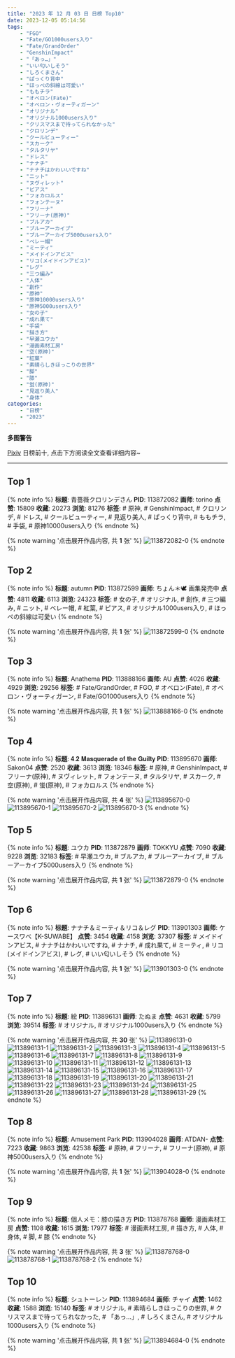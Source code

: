 ```yaml
---
title: "2023 年 12 月 03 日 日榜 Top10"
date: 2023-12-05 05:14:56
tags:
    - "FGO"
    - "Fate/GO1000users入り"
    - "Fate/GrandOrder"
    - "GenshinImpact"
    - "「あっ…」"
    - "いい匂いしそう"
    - "しろくまさん"
    - "ぱっくり背中"
    - "ほっぺの斜線は可愛い"
    - "ももチラ"
    - "オベロン(Fate)"
    - "オベロン・ヴォーティガーン"
    - "オリジナル"
    - "オリジナル1000users入り"
    - "クリスマスまで待ってられなかった"
    - "クロリンデ"
    - "クールビューティー"
    - "スカーク"
    - "タルタリヤ"
    - "ドレス"
    - "ナナチ"
    - "ナナチはかわいいですね"
    - "ニット"
    - "ヌヴィレット"
    - "ピアス"
    - "フォカロルス"
    - "フォンテーヌ"
    - "フリーナ"
    - "フリーナ(原神)"
    - "ブルアカ"
    - "ブルーアーカイブ"
    - "ブルーアーカイブ5000users入り"
    - "ベレー帽"
    - "ミーティ"
    - "メイドインアビス"
    - "リコ(メイドインアビス)"
    - "レグ"
    - "三つ編み"
    - "人体"
    - "創作"
    - "原神"
    - "原神10000users入り"
    - "原神5000users入り"
    - "女の子"
    - "成れ果て"
    - "手袋"
    - "描き方"
    - "早瀬ユウカ"
    - "漫画素材工房"
    - "空(原神)"
    - "紅葉"
    - "素晴らしきほっこりの世界"
    - "脚"
    - "膝"
    - "蛍(原神)"
    - "見返り美人"
    - "身体"
categories:
    - "日榜"
    - "2023"
---
```


<i class="fa fa-triangle-exclamation"></i>**多图警告**<i class="fa fa-triangle-exclamation"></i>

[Pixiv](https://www.pixiv.net/) 日榜前十, 点击下方阅读全文查看详细内容~

<!-- more -->

---

## Top 1

{% note info %}
**标题**: 青薔薇クロリンデさん
**PID**: 113872082 **画师**: torino
**点赞**: 15809 **收藏**: 20273 **浏览**: 81276
**标签**: # 原神, # GenshinImpact, # クロリンデ, # ドレス, # クールビューティー, # 見返り美人, # ぱっくり背中, # ももチラ, # 手袋, # 原神10000users入り
{% endnote %}

{% note warning '点击展开作品内容, 共 **1** 张' %}
![113872082-0](https://i.pixiv.re/img-original/img/2023/12/02/00/00/41/113872082_p0.jpg)
{% endnote %}

## Top 2

{% note info %}
**标题**: autumn
**PID**: 113872599 **画师**: ちょん＊🕊 画集発売中
**点赞**: 4811 **收藏**: 6113 **浏览**: 24323
**标签**: # 女の子, # オリジナル, # 創作, # 三つ編み, # ニット, # ベレー帽, # 紅葉, # ピアス, # オリジナル1000users入り, # ほっぺの斜線は可愛い
{% endnote %}

{% note warning '点击展开作品内容, 共 **1** 张' %}
![113872599-0](https://i.pixiv.re/img-original/img/2023/12/02/00/07/48/113872599_p0.png)
{% endnote %}

## Top 3

{% note info %}
**标题**: Anathema
**PID**: 113888166 **画师**: AU
**点赞**: 4026 **收藏**: 4929 **浏览**: 29256
**标签**: # Fate/GrandOrder, # FGO, # オベロン(Fate), # オベロン・ヴォーティガーン, # Fate/GO1000users入り
{% endnote %}

{% note warning '点击展开作品内容, 共 **1** 张' %}
![113888166-0](https://i.pixiv.re/img-original/img/2023/12/02/16/12/17/113888166_p0.png)
{% endnote %}

## Top 4

{% note info %}
**标题**: 𝟒.𝟐 𝐌𝐚𝐬𝐪𝐮𝐞𝐫𝐚𝐝𝐞 𝐨𝐟 𝐭𝐡𝐞 𝐆𝐮𝐢𝐥𝐭𝐲
**PID**: 113895670 **画师**: Sakon04
**点赞**: 2520 **收藏**: 3613 **浏览**: 18346
**标签**: # 原神, # GenshinImpact, # フリーナ(原神), # ヌヴィレット, # フォンテーヌ, # タルタリヤ, # スカーク, # 空(原神), # 蛍(原神), # フォカロルス
{% endnote %}

{% note warning '点击展开作品内容, 共 **4** 张' %}
![113895670-0](https://i.pixiv.re/img-original/img/2023/12/02/21/01/00/113895670_p0.jpg)
![113895670-1](https://i.pixiv.re/img-original/img/2023/12/02/21/01/00/113895670_p1.jpg)
![113895670-2](https://i.pixiv.re/img-original/img/2023/12/02/21/01/00/113895670_p2.jpg)
![113895670-3](https://i.pixiv.re/img-original/img/2023/12/02/21/01/00/113895670_p3.jpg)
{% endnote %}

## Top 5

{% note info %}
**标题**: ユウカ
**PID**: 113872879 **画师**: TOKKYU
**点赞**: 7090 **收藏**: 9228 **浏览**: 32183
**标签**: # 早瀬ユウカ, # ブルアカ, # ブルーアーカイブ, # ブルーアーカイブ5000users入り
{% endnote %}

{% note warning '点击展开作品内容, 共 **1** 张' %}
![113872879-0](https://i.pixiv.re/img-original/img/2023/12/02/00/16/42/113872879_p0.jpg)
{% endnote %}

## Top 6

{% note info %}
**标题**: ナナチ＆ミーティ＆リコ＆レグ
**PID**: 113901303 **画师**: ケースワベ【K-SUWABE】
**点赞**: 3454 **收藏**: 4158 **浏览**: 37307
**标签**: # メイドインアビス, # ナナチはかわいいですね, # ナナチ, # 成れ果て, # ミーティ, # リコ(メイドインアビス), # レグ, # いい匂いしそう
{% endnote %}

{% note warning '点击展开作品内容, 共 **1** 张' %}
![113901303-0](https://i.pixiv.re/img-original/img/2023/12/03/00/00/32/113901303_p0.jpg)
{% endnote %}

## Top 7

{% note info %}
**标题**: 絵
**PID**: 113896131 **画师**: たぬま
**点赞**: 4631 **收藏**: 5799 **浏览**: 39514
**标签**: # オリジナル, # オリジナル1000users入り
{% endnote %}

{% note warning '点击展开作品内容, 共 **30** 张' %}
![113896131-0](https://i.pixiv.re/img-original/img/2023/12/02/21/16/35/113896131_p0.jpg)
![113896131-1](https://i.pixiv.re/img-original/img/2023/12/02/21/16/35/113896131_p1.jpg)
![113896131-2](https://i.pixiv.re/img-original/img/2023/12/02/21/16/35/113896131_p2.jpg)
![113896131-3](https://i.pixiv.re/img-original/img/2023/12/02/21/16/35/113896131_p3.jpg)
![113896131-4](https://i.pixiv.re/img-original/img/2023/12/02/21/16/35/113896131_p4.jpg)
![113896131-5](https://i.pixiv.re/img-original/img/2023/12/02/21/16/35/113896131_p5.jpg)
![113896131-6](https://i.pixiv.re/img-original/img/2023/12/02/21/16/35/113896131_p6.jpg)
![113896131-7](https://i.pixiv.re/img-original/img/2023/12/02/21/16/35/113896131_p7.jpg)
![113896131-8](https://i.pixiv.re/img-original/img/2023/12/02/21/16/35/113896131_p8.jpg)
![113896131-9](https://i.pixiv.re/img-original/img/2023/12/02/21/16/35/113896131_p9.jpg)
![113896131-10](https://i.pixiv.re/img-original/img/2023/12/02/21/16/35/113896131_p10.jpg)
![113896131-11](https://i.pixiv.re/img-original/img/2023/12/02/21/16/35/113896131_p11.jpg)
![113896131-12](https://i.pixiv.re/img-original/img/2023/12/02/21/16/35/113896131_p12.jpg)
![113896131-13](https://i.pixiv.re/img-original/img/2023/12/02/21/16/35/113896131_p13.jpg)
![113896131-14](https://i.pixiv.re/img-original/img/2023/12/02/21/16/35/113896131_p14.jpg)
![113896131-15](https://i.pixiv.re/img-original/img/2023/12/02/21/16/35/113896131_p15.jpg)
![113896131-16](https://i.pixiv.re/img-original/img/2023/12/02/21/16/35/113896131_p16.jpg)
![113896131-17](https://i.pixiv.re/img-original/img/2023/12/02/21/16/35/113896131_p17.jpg)
![113896131-18](https://i.pixiv.re/img-original/img/2023/12/02/21/16/35/113896131_p18.jpg)
![113896131-19](https://i.pixiv.re/img-original/img/2023/12/02/21/16/35/113896131_p19.jpg)
![113896131-20](https://i.pixiv.re/img-original/img/2023/12/02/21/16/35/113896131_p20.jpg)
![113896131-21](https://i.pixiv.re/img-original/img/2023/12/02/21/16/35/113896131_p21.jpg)
![113896131-22](https://i.pixiv.re/img-original/img/2023/12/02/21/16/35/113896131_p22.jpg)
![113896131-23](https://i.pixiv.re/img-original/img/2023/12/02/21/16/35/113896131_p23.jpg)
![113896131-24](https://i.pixiv.re/img-original/img/2023/12/02/21/16/35/113896131_p24.jpg)
![113896131-25](https://i.pixiv.re/img-original/img/2023/12/02/21/16/35/113896131_p25.jpg)
![113896131-26](https://i.pixiv.re/img-original/img/2023/12/02/21/16/35/113896131_p26.jpg)
![113896131-27](https://i.pixiv.re/img-original/img/2023/12/02/21/16/35/113896131_p27.jpg)
![113896131-28](https://i.pixiv.re/img-original/img/2023/12/02/21/16/35/113896131_p28.jpg)
![113896131-29](https://i.pixiv.re/img-original/img/2023/12/02/21/16/35/113896131_p29.jpg)
{% endnote %}

## Top 8

{% note info %}
**标题**: Amusement Park
**PID**: 113904028 **画师**: ATDAN-
**点赞**: 7223 **收藏**: 9863 **浏览**: 42538
**标签**: # 原神, # フリーナ, # フリーナ(原神), # 原神5000users入り
{% endnote %}

{% note warning '点击展开作品内容, 共 **1** 张' %}
![113904028-0](https://i.pixiv.re/img-original/img/2023/12/03/01/52/20/113904028_p0.jpg)
{% endnote %}

## Top 9

{% note info %}
**标题**: 個人メモ：膝の描き方
**PID**: 113878768 **画师**: 漫画素材工房
**点赞**: 1108 **收藏**: 1615 **浏览**: 17977
**标签**: # 漫画素材工房, # 描き方, # 人体, # 身体, # 脚, # 膝
{% endnote %}

{% note warning '点击展开作品内容, 共 **3** 张' %}
![113878768-0](https://i.pixiv.re/img-original/img/2023/12/02/07/00/08/113878768_p0.jpg)
![113878768-1](https://i.pixiv.re/img-original/img/2023/12/02/07/00/08/113878768_p1.jpg)
![113878768-2](https://i.pixiv.re/img-original/img/2023/12/02/07/00/08/113878768_p2.jpg)
{% endnote %}

## Top 10

{% note info %}
**标题**: シュトーレン
**PID**: 113894684 **画师**: チャイ
**点赞**: 1462 **收藏**: 1588 **浏览**: 15140
**标签**: # オリジナル, # 素晴らしきほっこりの世界, # クリスマスまで待ってられなかった, # 「あっ…」, # しろくまさん, # オリジナル1000users入り
{% endnote %}

{% note warning '点击展开作品内容, 共 **1** 张' %}
![113894684-0](https://i.pixiv.re/img-original/img/2023/12/02/20/30/00/113894684_p0.png)
{% endnote %}
